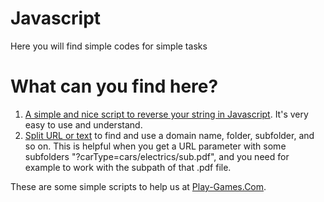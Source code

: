 # Javascript
Here you will find simple codes for simple tasks

# What can you find here?

1. <a href="https://github.com/Stefannag/javascript/blob/main/reversestring.js" target="_blank">A simple and nice script to reverse your string in Javascript</a>. It's very easy to use and understand.
2. <a href="https://github.com/Stefannag/javascript/blob/main/splitstringurl.js">Split URL or text</a> to find and use a domain name, folder, subfolder, and so on. This is helpful when you get a URL parameter with some subfolders "?carType=cars/electrics/sub.pdf", and you need for example to work with the subpath of that .pdf file.

These are some simple scripts to help us at <a href="https://www.play-games.com">Play-Games.Com</a>.
